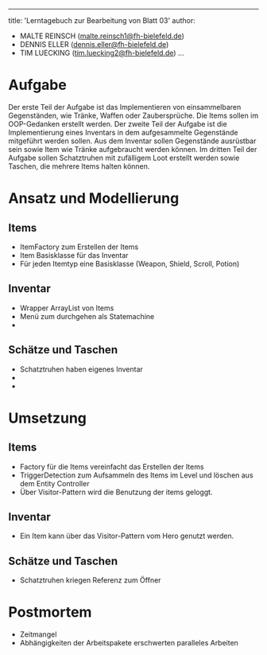 ---
title:  'Lerntagebuch zur Bearbeitung von Blatt 03' author:

- MALTE REINSCH (malte.reinsch1@fh-bielefeld.de)
- DENNIS ELLER (dennis.eller@fh-bielefeld.de)
- TIM LUECKING (tim.luecking2@fh-bielefeld.de)
  ...

<!--
Führen Sie zu jedem Aufgabenblatt und zum Projekt (Stationen 3-9) ein
Lerntagebuch in Ihrem Team. Kopieren Sie dazu diese Vorlage und füllen
Sie den Kopf entsprechend aus.

Im Lerntagebuch sollen Sie Ihr Vorgehen bei der Bearbeitung des jeweiligen
Aufgabenblattes vom ersten Schritt bis zur Abgabe der Lösung dokumentieren,
d.h. wie sind Sie die gestellte Aufgabe angegangen (und warum), was war
Ihr Plan und auf welche Probleme sind Sie bei der Umsetzung gestoßen und
wie haben Sie diese Probleme gelöst. Beachten Sie die vorgegebene Struktur.
Für jede Abgabe sollte ungefähr eine DIN-A4-Seite Text erstellt werden,
d.h. ca. 400 Wörter umfassen. Wer das Lerntagebuch nur ungenügend führt
oder es gar nicht mit abgibt, bekommt für die betreffende Abgabe 0 Punkte.

Checken Sie das Lerntagebuch mit in Ihr Projekt/Git-Repo ein.

Schreiben Sie den Text mit [Markdown](https://pandoc.org/MANUAL.html#pandocs-markdown).

Geben Sie das Lerntagebuch stets mit ab. Achtung: Wenn Sie Abbildungen
einbetten (etwa UML-Diagramme), denken Sie daran, diese auch abzugeben!

Beachten Sie auch die Hinweise im [Orga "Bewertung der Aufgaben"](pm_orga.html#punkte)
sowie [Praktikumsblatt "Lerntagebuch"](pm_praktikum.html#lerntagebuch).
-->

# Aufgabe

<!--
Bitte hier die zu lösende Aufgabe kurz in eigenen Worten beschreiben.
-->
Der erste Teil der Aufgabe ist das Implementieren von einsammelbaren Gegenständen, wie Tränke, Waffen oder
Zaubersprüche. Die Items sollen im OOP-Gedanken erstellt werden. Der zweite Teil der Aufgabe ist die Implementierung
eines Inventars in dem aufgesammelte Gegenstände mitgeführt werden sollen. Aus dem Inventar sollen Gegenstände
ausrüstbar sein sowie Item wie Tränke aufgebraucht werden können. Im dritten Teil der Aufgabe sollen Schatztruhen mit
zufälligem Loot erstellt werden sowie Taschen, die mehrere Items halten können.

# Ansatz und Modellierung

<!--
Bitte hier den Lösungsansatz kurz beschreiben:
-   Wie sollte die Aufgabe gelöst werden?
-   Welche Techniken wollten Sie einsetzen?
-   Wie sah Ihre Modellierung aus (UML-Diagramm)?
-   Worauf müssen Sie konkret achten?
-->

## Items ##

- ItemFactory zum Erstellen der Items
- Item Basisklasse für das Inventar
- Für jeden Itemtyp eine Basisklasse (Weapon, Shield, Scroll, Potion)

## Inventar ##

- Wrapper ArrayList von Items
- Menü zum durchgehen als Statemachine
-

## Schätze und Taschen ##

- Schatztruhen haben eigenes Inventar
-
-

# Umsetzung

<!--
Bitte hier die Umsetzung der Lösung kurz beschreiben:
-   Was haben Sie gemacht,
-   an welchem Datum haben sie es gemacht,
-   wie lange hat es gedauert,
-   was war das Ergebnis?
-->

## Items ##

- Factory für die Items vereinfacht das Erstellen der Items
- TriggerDetection zum Aufsammeln des Items im Level und löschen aus dem Entity Controller
- Über Visitor-Pattern wird die Benutzung der items geloggt.

## Inventar ##

- Ein Item kann über das Visitor-Pattern vom Hero genutzt werden.

## Schätze und Taschen ##

- Schatztruhen kriegen Referenz zum Öffner

# Postmortem

<!--
Bitte blicken Sie auf die Aufgabe, Ihren Lösungsansatz und die Umsetzung
kritisch zurück:
-   Was hat funktioniert, was nicht? Würden Sie noch einmal so vorgehen?
-   Welche Probleme sind bei der Umsetzung Ihres Lösungsansatzes aufgetreten?
-   Wie haben Sie die Probleme letztlich gelöst?
-->

- Zeitmangel
- Abhängigkeiten der Arbeitspakete erschwerten paralleles Arbeiten


